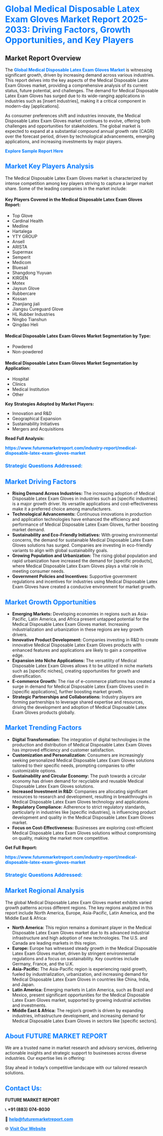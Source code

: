 <h1 style="color: #007BFF;">Global Medical Disposable Latex Exam Gloves Market Report 2025-2033: Driving Factors, Growth Opportunities, and Key Players</h1>

<section id="overview">
<h2>Market Report Overview</h2>
<p>The <a href="https://www.futuremarketreport.com/industry-report/medical-disposable-latex-exam-gloves-market" style="color: #007BFF; text-decoration: none;"><strong>Global Medical Disposable Latex Exam Gloves Market</strong></a> is witnessing significant growth, driven by increasing demand across various industries. This report delves into the key aspects of the Medical Disposable Latex Exam Gloves market, providing a comprehensive analysis of its current status, future potential, and challenges. The demand for Medical Disposable Latex Exam Gloves has surged due to its wide-ranging applications in industries such as [insert industries], making it a critical component in modern-day [applications].</p>
<p>As consumer preferences shift and industries innovate, the Medical Disposable Latex Exam Gloves market continues to evolve, offering both challenges and opportunities for stakeholders. The global market is expected to expand at a substantial compound annual growth rate (CAGR) over the forecast period, driven by technological advancements, emerging applications, and increasing investments by major players.</p>
</section>

<section id="overview">
<p><a href="https://www.futuremarketreport.com/request-sample/reportId=78260" style="color: #007BFF; text-decoration: none;"><strong>Explore Sample Report Here</strong></a></p>
</section>

<section id="key-players">
<h2 style="color: #007BFF;">Market Key Players Analysis</h2>
<p>The Medical Disposable Latex Exam Gloves market is characterized by intense competition among key players striving to capture a larger market share. Some of the leading companies in the market include:</p>
<h4>Key Players Covered in the Medical Disposable Latex Exam Gloves Report:</h4>
<ul><li>Top Glove</li><li>Cardinal Health</li><li>Medline</li><li>Hartalega</li><li>YTY GROUP</li><li>Ansell</li><li>ARISTA</li><li>Supermax</li><li>Semperit</li><li>Medicom</li><li>Bluesail</li><li>Shangdong Yuyuan</li><li>KIRGEN</li><li>Motex</li><li>Jaysun Glove</li><li>Rubbercare</li><li>Kossan</li><li>Zhanjiang jiali</li><li>Jiangsu Cureguard Glove</li><li>HL Rubber Industries</li><li>Ningbo Tianshun</li><li>Qingdao Heli</li></ul>
<h4>Medical Disposable Latex Exam Gloves Market Segmentation by Type:</h4>
<ul><li>Powdered</li><li>Non-powdered</li></ul>

<h4>Medical Disposable Latex Exam Gloves Market Segmentation by Application:</h4>
<ul><li>Hospital</li><li>Clinics</li><li>Medical Institution</li><li>Other</li></ul>
<p><strong>Key Strategies Adopted by Market Players:</strong></p>
<ul>
<li>Innovation and R&D</li>
<li>Geographical Expansion</li>
<li>Sustainability Initiatives</li>
<li>Mergers and Acquisitions</li>
</ul>
</section>

<section>
<p><strong>Read Full Analysis: </strong></p><a href="https://www.futuremarketreport.com/industry-report/medical-disposable-latex-exam-gloves-market" style="color: #007BFF; text-decoration: none;"><strong>https://www.futuremarketreport.com/industry-report/medical-disposable-latex-exam-gloves-market</strong></a>
<h3 style="color: #007BFF;">Strategic Questions Addressed:</h3>
</section>

<section id="driving-factors">
<h2 style="color: #007BFF;">Market Driving Factors</h2>
<ul>
<li><strong>Rising Demand Across Industries:</strong> The increasing adoption of Medical Disposable Latex Exam Gloves in industries such as [specific industries] is a major growth driver. Its versatile applications and cost-effectiveness make it a preferred choice among manufacturers.</li>
<li><strong>Technological Advancements:</strong> Continuous innovations in production and application technologies have enhanced the efficiency and performance of Medical Disposable Latex Exam Gloves, further boosting market demand.</li>
<li><strong>Sustainability and Eco-Friendly Initiatives:</strong> With growing environmental concerns, the demand for sustainable Medical Disposable Latex Exam Gloves solutions has surged. Companies are investing in eco-friendly variants to align with global sustainability goals.</li>
<li><strong>Growing Population and Urbanization:</strong> The rising global population and rapid urbanization have increased the demand for [specific products], where Medical Disposable Latex Exam Gloves plays a vital role in meeting consumer needs.</li>
<li><strong>Government Policies and Incentives:</strong> Supportive government regulations and incentives for industries using Medical Disposable Latex Exam Gloves have created a conducive environment for market growth.</li>
</ul>
</section>

<section id="growth-opportunities">
<h2 style="color: #007BFF;">Market Growth Opportunities</h2>
<ul>
<li><strong>Emerging Markets:</strong> Developing economies in regions such as Asia-Pacific, Latin America, and Africa present untapped potential for the Medical Disposable Latex Exam Gloves market. Increasing industrialization and urbanization in these regions are key growth drivers.</li>
<li><strong>Innovative Product Development:</strong> Companies investing in R&D to create innovative Medical Disposable Latex Exam Gloves products with enhanced features and applications are likely to gain a competitive edge.</li>
<li><strong>Expansion into Niche Applications:</strong> The versatility of Medical Disposable Latex Exam Gloves allows it to be utilized in niche markets such as [specific niches], creating opportunities for growth and diversification.</li>
<li><strong>E-commerce Growth:</strong> The rise of e-commerce platforms has created a surge in demand for Medical Disposable Latex Exam Gloves used in [specific applications], further boosting market growth.</li>
<li><strong>Strategic Partnerships and Collaborations:</strong> Industry players are forming partnerships to leverage shared expertise and resources, driving the development and adoption of Medical Disposable Latex Exam Gloves products globally.</li>
</ul>
</section>

<section id="trending-factors">
<h2 style="color: #007BFF;">Market Trending Factors</h2>
<ul>
<li><strong>Digital Transformation:</strong> The integration of digital technologies in the production and distribution of Medical Disposable Latex Exam Gloves has improved efficiency and customer satisfaction.</li>
<li><strong>Customization and Personalization:</strong> Consumers are increasingly seeking personalized Medical Disposable Latex Exam Gloves solutions tailored to their specific needs, prompting companies to offer customizable options.</li>
<li><strong>Sustainability and Circular Economy:</strong> The push towards a circular economy has driven demand for recyclable and reusable Medical Disposable Latex Exam Gloves solutions.</li>
<li><strong>Increased Investment in R&D:</strong> Companies are allocating significant resources to research and development, resulting in breakthroughs in Medical Disposable Latex Exam Gloves technology and applications.</li>
<li><strong>Regulatory Compliance:</strong> Adherence to strict regulatory standards, particularly in industries like [specific industries], is influencing product development and quality in the Medical Disposable Latex Exam Gloves market.</li>
<li><strong>Focus on Cost-Effectiveness:</strong> Businesses are exploring cost-efficient Medical Disposable Latex Exam Gloves solutions without compromising on quality, making the market more competitive.</li>
</ul>
</section>

<section>
<p><strong>Get Full Report: </strong></p><a href="https://www.futuremarketreport.com/industry-report/medical-disposable-latex-exam-gloves-market" style="color: #007BFF; text-decoration: none;"><strong>https://www.futuremarketreport.com/industry-report/medical-disposable-latex-exam-gloves-market</strong></a>
<h3 style="color: #007BFF;">Strategic Questions Addressed:</h3>
</section>


<section id="regional-analysis">
<h2 style="color: #007BFF;">Market Regional Analysis</h2>
<p>The global Medical Disposable Latex Exam Gloves market exhibits varied growth patterns across different regions. The key regions analyzed in this report include North America, Europe, Asia-Pacific, Latin America, and the Middle East & Africa:</p>
<ul>
<li><strong>North America:</strong> This region remains a dominant player in the Medical Disposable Latex Exam Gloves market due to its advanced industrial infrastructure and high adoption of new technologies. The U.S. and Canada are leading markets in this region.</li>
<li><strong>Europe:</strong> Europe has witnessed steady growth in the Medical Disposable Latex Exam Gloves market, driven by stringent environmental regulations and a focus on sustainability. Key countries include Germany, France, and the U.K.</li>
<li><strong>Asia-Pacific:</strong> The Asia-Pacific region is experiencing rapid growth, fueled by industrialization, urbanization, and increasing demand for Medical Disposable Latex Exam Gloves in countries like China, India, and Japan.</li>
<li><strong>Latin America:</strong> Emerging markets in Latin America, such as Brazil and Mexico, present significant opportunities for the Medical Disposable Latex Exam Gloves market, supported by growing industrial activities and investments.</li>
<li><strong>Middle East & Africa:</strong> The region’s growth is driven by expanding industries, infrastructure development, and increasing demand for Medical Disposable Latex Exam Gloves in sectors like [specific sectors].</li>
</ul>
</section>

<footer>
<h2 style="color: #007BFF;">About FUTURE MARKET REPORT</h2>
<p>We are a trusted name in market research and advisory services, delivering actionable insights and strategic support to businesses across diverse industries. Our expertise lies in offering:</p>

<p>Stay ahead in today’s competitive landscape with our tailored research solutions.</p>

<h2 style="color: #007BFF;">Contact Us:</h2>
<p><strong>FUTURE MARKET REPORT</strong></p>
<p>📞 <strong>+91 (883) 074-8030</strong></p>
<p>📧 <strong><a href="mailto:help@futuremarketreport.com" style="color: #007BFF;">help@futuremarketreport.com</a></strong></p>
<p>🌐 <strong><a href="https://www.futuremarketreport.com/" style="color: #007BFF;">Visit Our Website</a></strong></p>
</footer>